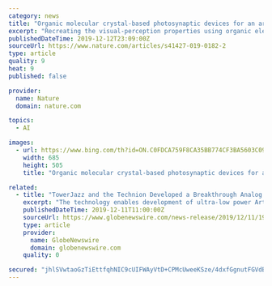 ```yaml
---
category: news
title: "Organic molecular crystal-based photosynaptic devices for an artificial visual-perception system"
excerpt: "Recreating the visual-perception properties using organic electronic devices is highly desired for visual prosthetics and artificial intelligence. Although the integration of organic light-sensing components with synaptic devices can realize the recognition and memory functions for perceived images, complicated problems in device integration ..."
publishedDateTime: 2019-12-12T23:09:00Z
sourceUrl: https://www.nature.com/articles/s41427-019-0182-2
type: article
quality: 9
heat: 9
published: false

provider:
  name: Nature
  domain: nature.com

topics:
  - AI

images:
  - url: https://www.bing.com/th?id=ON.C0FDCA759F8CA35BB774CF3BA5603C09
    width: 685
    height: 505
    title: "Organic molecular crystal-based photosynaptic devices for an artificial visual-perception system"

related:
  - title: "TowerJazz and the Technion Developed a Breakthrough Analog Platform for Artificial Intelligence in Edge Devices"
    excerpt: "The technology enables development of ultra-low power Artificial Intelligence (AI) cores suitable for IoT edge devices and sensors such as fingerprint sensors, face and audio recognition applications among others. Compared with existing digitally based solutions, this solution enables several orders of magnitude lower power consumption and is ..."
    publishedDateTime: 2019-12-11T11:00:00Z
    sourceUrl: https://www.globenewswire.com/news-release/2019/12/11/1959087/0/en/TowerJazz-and-the-Technion-Developed-a-Breakthrough-Analog-Platform-for-Artificial-Intelligence-in-Edge-Devices.html
    type: article
    provider:
      name: GlobeNewswire
      domain: globenewswire.com
    quality: 0

secured: "jhlSVwtaoGzTiEttfqhNIC9cUIFWAyVtD+CPMcUweeKSze/4dxfGgnutFGVdBaVMe2mafUEwOimXbUMXuPqNEzWCl4NARdpezMpe/0P8hAt0S1PqGQ2qj5TBmF/kDsIS8I56yHCm6zLdlP0kLlvoVTENyCuqaBzCbT9AnLRtJJjwD/uTzoFAT5lyqHN5bIS4huLKYyoxNZGGPLXfT5ycSdlG3ecP8MJtRRM+FMoRLLVJwNU8qwfGXJTTnqi/eDwkg5qsx9h/f5ldC/pHdK68ew==;vtCgs6hkMTWCxaV5MsmX6w=="
---
```


